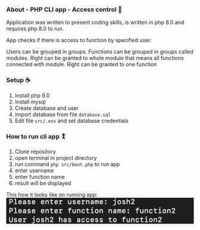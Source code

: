 ### About - PHP CLI app - Access control :closed_lock_with_key:

Application was written to present coding skills, is written in php 8.0 and requires php 8.0 to run.

App checks if there is access to function by specified user.

Users can be grouped in groups.
Functions can be grouped in groups called modules.
Right can be granted to whole module that means all functions connected with module.
Right can be granted to one function

### Setup :coffee:
1. Install php 8.0
2. Install mysql
3. Create database and user
4. Import database from file `database.sql`
5. Edit file `src/.env` and set database credentials

### How to run cli app :golfing: 
1. Clone repository
2. open terminal in project directory
3. run command `php src/boot.php` to run app
4. enter username
5. enter function name
6. result will be displayed

This how it looks like on running app:
![](cli-app-screen1.png)